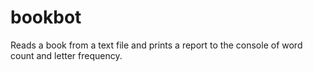 # bookbot

Reads a book from a text file and prints a report to the console of word count and letter frequency.